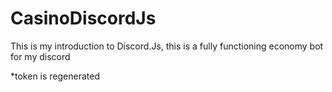 # CasinoDiscordJs

This is my introduction to Discord.Js, this is a fully functioning economy bot for my discord

*token is regenerated
